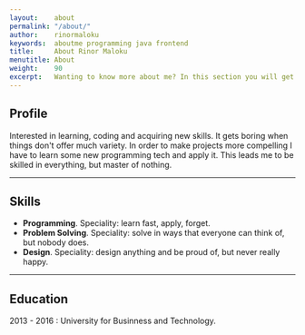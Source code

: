 ```yaml
---
layout:    about
permalink: "/about/"
author:    rinormaloku
keywords:  aboutme programming java frontend
title:     About Rinor Maloku
menutitle: About
weight:    90
excerpt:   Wanting to know more about me? In this section you will get to know me, how "I" want you to.
---
```


## Profile

Interested in learning, coding and acquiring new skills. It gets boring when things don't offer much variety. In order to make projects more compelling I have to learn some new programming tech and apply it. This leads me to be skilled in everything, but master of nothing.

---

## Skills

- **Programming**. Speciality: learn fast, apply, forget.
- **Problem Solving**. Speciality: solve in ways that everyone can think of, but nobody does.
- **Design**. Speciality: design anything and be proud of, but never really happy.

---

## Education

2013 - 2016
: University for Businness and Technology.
